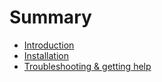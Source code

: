 # Summary

- [Introduction](./introduction.md)
- [Installation](./installation.md)
- [Troubleshooting & getting help](./troubleshooting.md)
